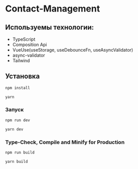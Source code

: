 # Contact-Management

## Используемы технологии:

- TypeScript
- Composition Api
- VueUse(useStorage, useDebounceFn, useAsyncValidator)
- async-validator
- Tailwind

## Установка

```sh
npm install

yarn
```

### Запуск

```sh
npm run dev

yarn dev
```

### Type-Check, Compile and Minify for Production

```sh
npm run build

yarn build
```
